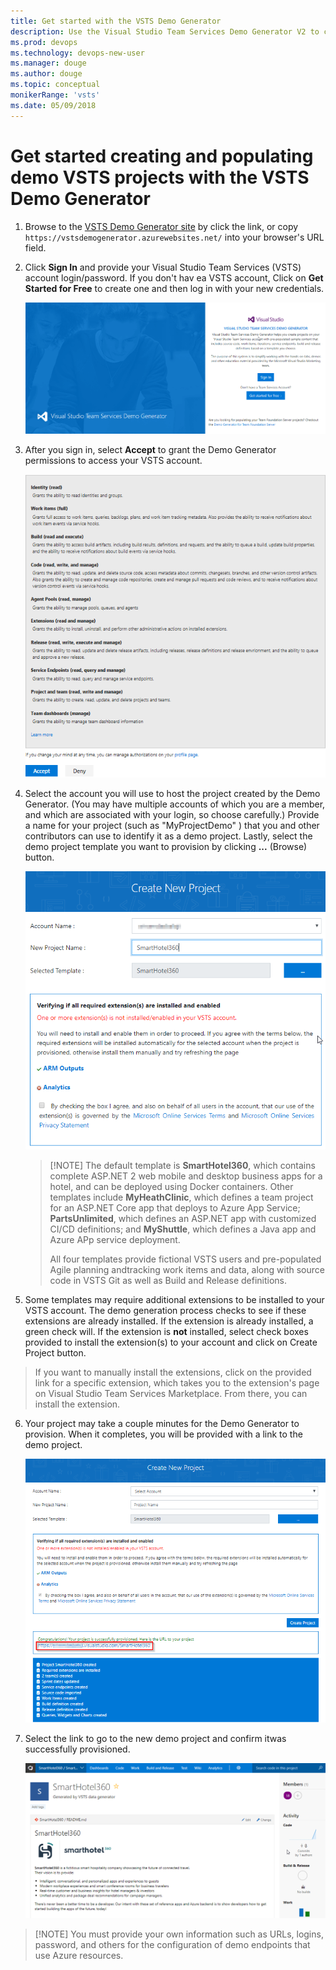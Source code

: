 ```yaml
---
title: Get started with the VSTS Demo Generator
description: Use the Visual Studio Team Services Demo Generator V2 to create and populate a demo project
ms.prod: devops  
ms.technology: devops-new-user
ms.manager: douge
ms.author: douge
ms.topic: conceptual
monikerRange: 'vsts'
ms.date: 05/09/2018
---
```



# Get started creating and populating demo VSTS projects with the VSTS Demo Generator

1. Browse to the [VSTS Demo Generator site](https://vstsdemogenerator.azurewebsites.net/) by click the link, or copy `https://vstsdemogenerator.azurewebsites.net/` into your browser's URL field.

2. Click **Sign In** and provide your Visual Studio Team Services (VSTS) account login/password. If you don't hav ea VSTS account, Click on **Get Started for Free** to create one and then log in with your new credentials.

    ![](_img/1.png)


3. After you sign in, select **Accept** to grant the Demo Generator permissions to access your VSTS account.

    ![](_img/2.png)

4. Select the account you will use to host the project created by the Demo Generator. (You may have multiple accounts of which you are a member, and which are associated with your login, so choose carefully.) Provide a name for your project (such as "MyProjectDemo" ) that you and other contributors can use to identify it as a demo project. Lastly, select the demo project template you want to provision by clicking **...** (Browse) button.

    ![](_img/choose_template.png)

    > [!NOTE] The default template is **SmartHotel360**, which contains complete ASP.NET 2 web mobile and desktop business apps for a hotel, and can be deployed using Docker containers. Other templates include **MyHeathClinic**, which defines a team project for an ASP.NET Core app that deploys to Azure App Service; **PartsUnlimited**, which defines an ASP.NET app with customized CI/CD definitions; and **MyShuttle**, which defines a Java app and Azure APp service deployment.
    >
    > All four templates provide fictional VSTS users and pre-populated Agile planning andtracking work items and data, along with source code in VSTS Git as well as Build and Release definitions.

5. Some templates may require additional extensions to be installed to your VSTS account. The demo generation process checks to see if these extensions are already installed. If the extension is already installed, a green check will. If the extension is **not** installed, select check boxes provided to install the extension(s) to your account and click on Create Project button.

> If you want to manually install the extensions,  click on the provided link for a specific extension, which takes you to the extension's page on Visual Studio Team Services Marketplace. From there, you can install the extension.

6. Your project may take a couple minutes for the Demo Generator to provision. When it completes, you will be provided with a link to the demo project.

    ![](_img/projectcreated.png)

7. Select the link to go to the new demo project and confirm itwas successfully provisioned.

    ![](_img/projecthomepage.png)

> [!NOTE] You must provide your own information such as URLs, logins, password, and others for the configuration of demo endpoints that use Azure resources. 